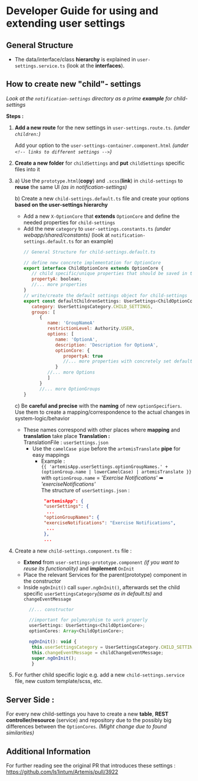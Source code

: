 # Developer Guide for using and extending user settings

## General Structure
* The data/interface/class **hierarchy** is explained in `user-settings.service.ts` (look at the **interfaces**).

## How to create new "child"- settings
*Look at the `notification-settings` directory as a prime **example** for child-settings*

**Steps :**
1)  **Add a new route** for the new settings in `user-settings.route.ts`. *(under `children:`)*
    
    Add your option to the `user-settings-container.component.html` *(under `<!-- links to different settings -->`)*
    

2) **Create a new folder** for `childSettings` and **put** `childSettings` specific files into it
   

3) a) Use the `prototype.html`(**copy**) and `.scss`(**link**) in `child-settings` to **reuse** the same UI *(as in notification-settings)* <br>

   b) Create a new `child-settings.default.ts` file and create your options **based on the user-settings hierarchy**<br>
   * Add a new `X-OptionCore` that **extends** `OptionCore` and define the needed properties for `child-settings`
   * Add the new `category` to `user-settings.constants.ts` *(under webapp/shared/constants)*
               (look at `notification-settings.default.ts` for an example)<br>
     ```js
     // General Structure for child-settings.default.ts
     
     // define new concrete implementation for OptionCore
     export interface ChildOptionCore extends OptionCore {
        // child specific/unique properties that should be saved in the DB
        propertyA: boolean;
        //... more properties
     }
     // write/create the default settings object for child-settings
     export const defaultChildrenSettings: UserSettings<ChildOptionCore> = {
        category: UserSettingsCategory.CHILD_SETTINGS,
        groups: [
           {
              name: 'GroupNameA'
              restrictionLevel: Authority.USER,
              options: [
                 name: 'OptionA',
                 description: 'Description for OptionA',
                 optionCore: {
                    propertyA: true
                    //... more properties with concretely set default values
                 }
              //... more Options
              ]
           }
           //... more OptionGroups
     }
     ```
   c) Be **careful and precise** with the **naming** of new `optionSpecifiers`. Use them to create a mapping/correspondence to the actual changes in system-logic/behavior
   * These names correspond with other places where **mapping** and **translation** take place
        **Translation :**<br>
     TranslationFile : `userSettings.json`
     * Use the `camelCase pipe` before the `artemisTranslate` **pipe** for easy mappings
        * Example : <br> `{{ 'artemisApp.userSettings.optionGroupNames.' + (optionGroup.name | lowerCamelCase) | artemisTranslate }}`<br>
        with `optionGroup.name` = *'Exercise Notifications'* ➡ *'exerciseNotifications'* <br>
          The structure of `userSettings.json` :
          ```json
           "artemisApp": {
           "userSettings": {
            ...
           "optionGroupNames": {
           "exerciseNotifications": "Exercise Notifications",
            ...
           },
           ...
          ```
    

4) Create a new `child-settings.component.ts` file :
   * **Extend** from `user-settings-prototype.component` *(if you want to reuse its functionality)* and **implement** `OnInit`
   * Place the relevant Services for the parent(prototype) component in the constructor
   * Inside `ngOnInit()` call `super.ngOnInit()`, afterwards set the child specific `userSettingsCategory`*(same as in default.ts)* and `changeEventMessage`
     ```js
       //... constructor
     
       //important for polymorphism to work properly
       userSettings: UserSettings<ChildOptionCore>;
       optionCores: Array<ChildOptionCore>;

       ngOnInit(): void {
        this.userSettingsCategory = UserSettingsCategory.CHILD_SETTINGS;
        this.changeEventMessage = childChangeEventMessage;
        super.ngOnInit();
        }
     ```
5) For further child specific logic e.g. add a new `child-settings.service` file, new custom template/scss, etc.

## Server Side :
For every new child-settings you have to create a new **table**, **REST controller/resource** (service) and repository due to the possibly big differences between the `OptionCores`.
            *(Might change due to found similarities)*


## Additional Information
For further reading see the original PR that introduces these settings : https://github.com/ls1intum/Artemis/pull/3922

